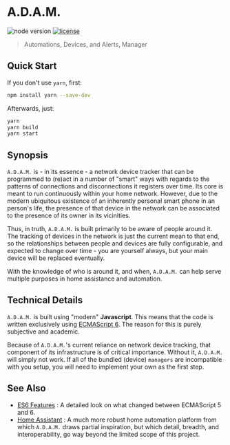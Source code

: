 # A.D.A.M.

![node version](https://img.shields.io/badge/node-%3E%3D4.0.0-green.svg) [![license](https://img.shields.io/badge/license-MIT%20License-blue.svg)](https://github.com/smpb/node-adam-core/blob/master/LICENSE)
> Automations, Devices, and Alerts, Manager


## Quick Start

If you don't use `yarn`, first:

```sh
npm install yarn --save-dev
```

Afterwards, just:

```sh
yarn
yarn build
yarn start
```


## Synopsis

`A.D.A.M.` is - in its essence - a network device tracker that can be programmed to (re)act in a number of "smart" ways with regards to the patterns of connections and disconnections it registers over time. Its core is meant to run continuously within your home network. However, due to the modern ubiquitous existence of an inherently personal smart phone in an person's life, the presence of that device in the network can be associated to the presence of its owner in its vicinities. 

Thus, in truth, `A.D.A.M.` is built primarily to be aware of people around it. The tracking of devices in the network is just the current mean to that end, so the relationships between people and devices are fully configurable, and expected to change over time - you are yourself always, but your main device will be replaced eventually.

With the knowledge of who is around it, and when, `A.D.A.M.` can help serve multiple purposes in home assistance and automation.

## Technical Details

`A.D.A.M.` is built using "modern" **Javascript**. This means that the code is written exclusively using [ECMAScript 6](https://github.com/lukehoban/es6features). The reason for this is purely subjective and academic.

Because of `A.D.A.M.`'s current reliance on network device tracking, that component of its infrastructure is of critical importance. Without it, `A.D.A.M.` will simply not work. If all of the bundled (device) `managers` are incompatible with you setup, you will need to implement your own as the first step.


## See Also

  - [ES6 Features](http://es6-features.org/) : A detailed look on what changed between ECMAScript 5 and 6.
  - [Home Assistant](https://github.com/home-assistant/home-assistant) : A much more robust home automation platform from which `A.D.A.M.` draws partial inspiration, but which detail, breadth, and interoperability, go way beyond the limited scope of this project.

